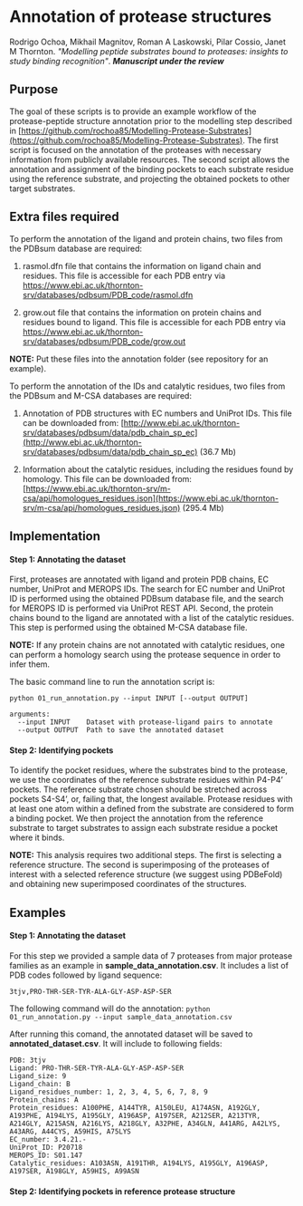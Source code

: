 # Annotation of protease structures

Rodrigo Ochoa, Mikhail Magnitov, Roman A Laskowski, Pilar Cossio, Janet M Thornton. *"Modelling peptide substrates bound to proteases: insights to study binding recognition"*. ***Manuscript under the review***

## Purpose

The goal of these scripts is to provide an example workflow of the protease-peptide structure annotation prior to the modelling step described in [https://github.com/rochoa85/Modelling-Protease-Substrates](https://github.com/rochoa85/Modelling-Protease-Substrates). The first script is focused on the annotation of the proteases with necessary information from publicly available resources. The second script allows the annotation and assignment of the binding pockets to each substrate residue using the reference substrate, and projecting the obtained pockets to other target substrates.

## Extra files required

To perform the annotation of the ligand and protein chains, two files from the PDBsum database are required:

1. rasmol.dfn file that contains the information on ligand chain and residues. This file is accessible for each PDB entry via https://www.ebi.ac.uk/thornton-srv/databases/pdbsum/PDB_code/rasmol.dfn

2. grow.out file that contains the information on protein chains and residues bound to ligand. This file is accessible for each PDB entry via https://www.ebi.ac.uk/thornton-srv/databases/pdbsum/PDB_code/grow.out

**NOTE:** Put these files into the annotation folder (see repository for an example).

To perform the annotation of the IDs and catalytic residues, two files from the PDBsum and M-CSA databases are required:

1. Annotation of PDB structures with EC numbers and UniProt IDs. This file can be downloaded from: [http://www.ebi.ac.uk/thornton-srv/databases/pdbsum/data/pdb_chain_sp_ec](http://www.ebi.ac.uk/thornton-srv/databases/pdbsum/data/pdb_chain_sp_ec) (36.7 Mb)

2. Information about the catalytic residues, including the residues found by homology. This file can be downloaded from: [https://www.ebi.ac.uk/thornton-srv/m-csa/api/homologues_residues.json](https://www.ebi.ac.uk/thornton-srv/m-csa/api/homologues_residues.json) (295.4 Mb)

## Implementation

#### Step 1: Annotating the dataset
First, proteases are annotated with ligand and protein PDB chains, EC number, UniProt and MEROPS IDs. The search for EC number and UniProt ID is performed using the obtained PDBsum database file, and the search for MEROPS ID is performed via UniProt REST API. Second, the protein chains bound to the ligand are annotated with a list of the catalytic residues. This step is performed using the obtained M-CSA database file.

**NOTE:** If any protein chains are not annotated with catalytic residues, one can perform a homology search using the protease sequence in order to infer them.

The basic command line to run the annotation script is:

```
python 01_run_annotation.py --input INPUT [--output OUTPUT]

arguments:
  --input INPUT    Dataset with protease-ligand pairs to annotate
  --output OUTPUT  Path to save the annotated dataset
```

#### Step 2: Identifying pockets
To identify the pocket residues, where the substrates bind to the protease, we use the coordinates of the reference substrate residues within P4-P4’ pockets. The reference substrate chosen should be stretched across pockets S4-S4’, or, failing that, the longest available. Protease residues with at least one atom within a defined from the substrate are considered to form a binding pocket. We then project the annotation from the reference substrate to target substrates to assign each substrate residue a pocket where it binds.

**NOTE:** This analysis requires two additional steps. The first is selecting a reference structure. The second is superimposing of the proteases of interest with a selected reference structure (we suggest using PDBeFold) and obtaining new superimposed coordinates of the structures.

## Examples

#### Step 1: Annotating the dataset

For this step we provided a sample data of 7 proteases from major protease families as an example in **sample_data_annotation.csv**. It includes a list of PDB codes followed by ligand sequence:

```
3tjv,PRO-THR-SER-TYR-ALA-GLY-ASP-ASP-SER
```

The following command will do the annotation: `python 01_run_annotation.py --input sample_data_annotation.csv`

After running this comand, the annotated dataset will be saved to **annotated_dataset.csv**. It will include to following fields:

```
PDB: 3tjv
Ligand: PRO-THR-SER-TYR-ALA-GLY-ASP-ASP-SER
Ligand_size: 9
Ligand_chain: B
Ligand_residues_number: 1, 2, 3, 4, 5, 6, 7, 8, 9
Protein_chains: A
Protein_residues: A100PHE, A144TYR, A150LEU, A174ASN, A192GLY, A193PHE, A194LYS, A195GLY, A196ASP, A197SER, A212SER, A213TYR, A214GLY, A215ASN, A216LYS, A218GLY, A32PHE, A34GLN, A41ARG, A42LYS, A43ARG, A44CYS, A59HIS, A75LYS
EC_number: 3.4.21.-
UniProt_ID: P20718
MEROPS_ID: S01.147
Catalytic_residues: A103ASN, A191THR, A194LYS, A195GLY, A196ASP, A197SER, A198GLY, A59HIS, A99ASN
```

#### Step 2: Identifying pockets in reference protease structure

